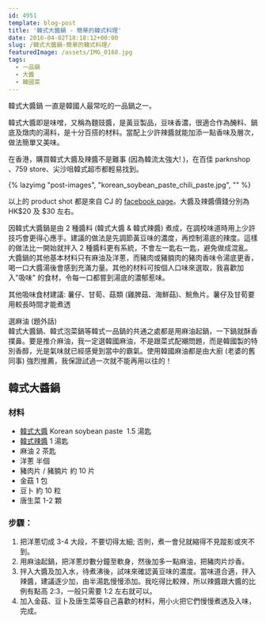 ```yaml
---
id: 4951
template: blog-post
title: '韓式大醬鍋 - 簡單的韓式料理'
date: 2016-04-02T18:18:12+00:00
slug: /韓式大醬鍋-簡單的韓式料理/
featuredImage: /assets/IMG_0168.jpg
tags:
  - 一品鍋
  - 大醬
  - 韓國菜
---
```

韓式大醬鍋 一直是韓國人最常吃的一品鍋之一。

韓式大醬即是味噌，又稱為麵豉醬，是黃豆製品，豆味香濃，很適合作為醃料、鍋底及燉肉的湯料，是十分百搭的材料。當配上少許辣醬就能加添一點香味及層次，做法簡單又美味。

<!--more-->

在香港，購買韓式大醬及辣醬不是難事 (因為韓流太強大! )，在百佳 parknshop 、759 store、尖沙咀韓式超市都輕易找到。

{% lazyimg "post-images", "korean_soybean_paste_chili_paste.jpg", "" %}

以上的 product shot 都是來自 CJ 的 [facebook page](https://www.facebook.com/cjmacau/)。大醬及辣醬價錢分別為 HK$20 及 $30 左右。

因韓式大醬鍋是由 2 種醬料 (韓式大醬 & 韓式辣醬) 煮成，在調校味道時用上少許技巧會更得心應手。建議的做法是先調節黃豆味的濃度，再控制湯底的辣度。這樣的做法比一開始就拌入 2 種醬料更有系統，不會左一匙右一匙，避免做成混亂。大醬鍋的其他基本材料只有麻油及洋蔥，而豬肉或豬腩肉的豬肉香味令湯底更香，喝一口大醬湯後會感到充滿力量。其他的材料可按個人口味來選取，我喜歡加入"吸味" 的食材，令每一口都嘗到湯底的濃郁惹味。

其他吸味食材建議: 薯仔、甘荀、菇類 (雞脾菇、海鮮菇)、鯇魚片。薯仔及甘荀要用較長時間才能煮透

選麻油 (題外話)  
韓式大醬鍋、韓式泡菜鍋等韓式一品鍋的共通之處都是用麻油起鍋，一下鍋就酥香撲鼻。要是推介麻油，我一定選韓國麻油，不是跟菜式配襯問題，而是韓國製的特別香醇，光是氣味就已經感覺到當中的霸氣。使用韓國麻油都是由大廚 (老婆的舊同事) 強烈推薦，我保證試過一次就不能再用以往的！

## 韓式大醬鍋

### 材料

* [韓式大醬](https://www.facebook.com/cjmacau/photos/pb.406873039380147.-2207520000.1459572435./409919712408813/?type=3&theater) Korean soybean paste  1.5 湯匙
* [韓式辣醬](https://www.facebook.com/cjmacau/photos/pb.406873039380147.-2207520000.1459572595./409916782409106/?type=3&theater) 1 湯匙
* 麻油 2 茶匙
* 洋蔥 半個
* 豬肉片 / 豬腩片 約 10 片
* 金菇 1 包
* 豆卜 約 10 粒
* 唐生菜 1-2 顆

### 步驟：

1.   把洋蔥切成 3-4 大段，不要切得太細; 否則，煮一會兒就縮得不見蹤影或夾不到。
2.   用麻油起鍋，把洋蔥炒數分鐘至軟身，然後加多一點麻油，把豬肉片炒香。
3.   拌入大醬及加入水，待煮沸後，試味來確認黃豆味的濃度。當味道合適，拌入辣醬，建議逐少加，由半湯匙慢慢添加。我吃得比較辣，所以辣醬跟大醬的比例有點高 2:3，一般只需要 1:2 左右就可以。
4.   加入金菇、豆卜及唐生菜等自己喜歡的材料，用小火把它們慢慢煮透及入味，完成。

